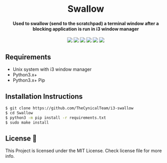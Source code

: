 <h1 align="center">
  Swallow
</h1>
<h4 align="center">Used to swallow (send to the scratchpad) a terminal window after a blocking application is run in i3 window manager</h4>

<p align="center">
  <img src="https://img.shields.io/badge/Maintained%3F-Yes-green?style=for-the-badge">
  <img src="https://img.shields.io/github/license/TheCynicalTeam/i3-swallow?style=for-the-badge">
  <img src="https://img.shields.io/github/issues/TheCynicalTeam/i3-swallow?color=violet&style=for-the-badge">
  <img src="https://img.shields.io/github/stars/TheCynicalTeam/i3-swallow?style=for-the-badge">
  <img src="https://img.shields.io/github/forks/TheCynicalTeam/i3-swallow?color=teal&style=for-the-badge">
  <img src="https://github.com/Uniminin/Swallow/blob/master/Swallow.gif">
</p>

## Requirements
* Unix system with i3 window manager
* Python3.x+
* Python3.x+ Pip

## Installation Instructions
```bash
$ git clone https://github.com/TheCynicalTeam/i3-swallow
$ cd Swallow
$ python3 -m pip install -r requirements.txt
$ sudo make install
```

## License :scroll:
This Project is licensed under the MIT License. Check license file for more info.
